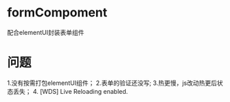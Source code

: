 # formCompoment
配合elementUI封装表单组件

# 问题
1.没有按需打包elementUI组件；
2.表单的验证还没写;
3.热更慢，js改动热更后状态丢失；
4. [WDS] Live Reloading enabled.
